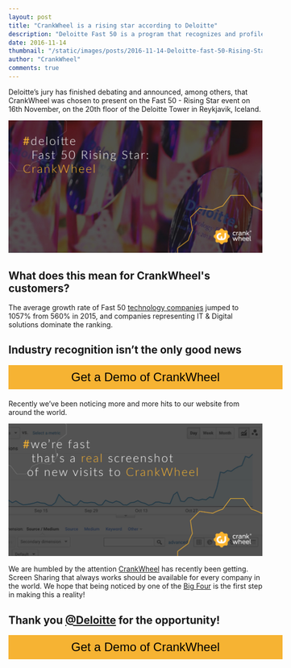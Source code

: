 ```yaml
---
layout: post
title: "CrankWheel is a rising star according to Deloitte"
description: "Deloitte Fast 50 is a program that recognizes and profiles fast growing technology companies. CrankWheel is such a company, providing Screen Sharing that always works!"
date: 2016-11-14
thumbnail: "/static/images/posts/2016-11-14-Deloitte-fast-50-Rising-Star-CrankWheel/Deloitte-fast-50-Rising-Star-CrankWheel.jpg"
author: "CrankWheel"
comments: true
---
```


Deloitte’s jury has finished debating and announced, among others, that CrankWheel was chosen to present on the Fast 50 - Rising Star event on 16th November, on the 20th floor of the Deloitte Tower in Reykjavik, Iceland.  

<div class="wp-caption aligncenter noLightbox">
<img class="responsive-img" src="/static/images/posts/2016-11-14-deloitte-fast-50-rising-star-crankwheel/deloitte-fast-50-rising-star-crankwheel.jpg" alt="Deloitte Fast 50 Winner" />
</div>

## What does this mean for CrankWheel's customers?

The average growth rate of Fast 50 [technology companies](https://www2.deloitte.com/global/en/pages/about-deloitte/articles/technology-fast-50-ce.html) jumped to 1057% from 560% in 2015, and companies representing IT & Digital solutions dominate the ranking.

## Industry recognition isn’t the only good news

<style>
	.btn-signup {
		padding-top: 11px !important;
		border-radius: 0px !important;
		background-color: #f6b333;
		text-align: center;
		padding: 10px 20px !important;
		border: 0px !important;
		width: 100%;
		margin-bottom: 20px;
	}
	.btn-signup a {
		color: black !important;
		font-family: 'Titillium Web', sans-serif;
		font-size: 24px !important;
		font-weight: normal !important;
	}
</style>
<div class="btn-signup"><a style="cursor: pointer;" class="crankwheel-com-showu-launch-button">Get a Demo of CrankWheel</a></div>

Recently we’ve been noticing more and more hits to our website from around the world.

<div class="wp-caption aligncenter noLightbox">
<img class="responsive-img" src="/static/images/posts/2016-11-14-deloitte-fast-50-rising-star-crankwheel/growing-fast.jpg" alt="Fast Growing Icelandic Business" />
</div>

We are humbled by the attention [CrankWheel](http://www.crankwheel.com/more-sales) has recently been getting. Screen Sharing that always works should be available for every company in the world. We hope that being noticed by one of the [Big Four](https://en.wikipedia.org/wiki/Big_Four_accounting_firms) is the first step in making this a reality!

## Thank you [@Deloitte](https://twitter.com/Deloitte) for the opportunity!

<div class="btn-signup"><a style="cursor: pointer;" class="crankwheel-com-showu-launch-button">Get a Demo of CrankWheel</a></div>
